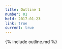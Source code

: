 ```yaml
---
title: Outline 1
number: 01
held: 2017-01-23
link: true
current: true
---
```

{% include outline.md %}
